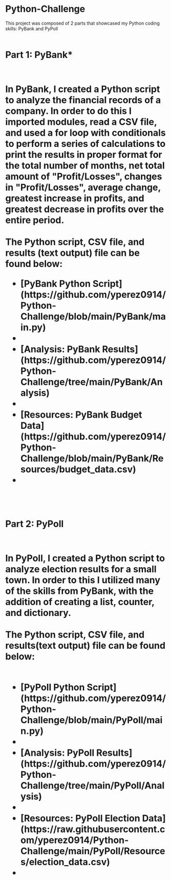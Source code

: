 # Python-Challenge
This project was composed of 2 parts that showcased my Python coding skills: PyBank and PyPoll <br>
<br>
<h1> Part 1: PyBank* <h1> <br>
In PyBank, I created a Python script to analyze the financial records of a company. In order to do this I imported modules, read a CSV file, and used a for loop with conditionals to perform a series of calculations to print the results in proper format for the total number of months, net total amount of "Profit/Losses", changes in "Profit/Losses", average change, greatest increase in profits, and greatest decrease in profits over the entire period. <br>
<br>
The Python script, CSV file, and results (text output) file can be found below:<br>
<ul>
<li>[PyBank Python Script] (https://github.com/yperez0914/Python-Challenge/blob/main/PyBank/main.py)<li> <br>
<li>[Analysis: PyBank Results] (https://github.com/yperez0914/Python-Challenge/tree/main/PyBank/Analysis)<li> <br>
<li>[Resources: PyBank Budget Data] (https://github.com/yperez0914/Python-Challenge/blob/main/PyBank/Resources/budget_data.csv)<li> <br>
</ul>
<br>
<h1> Part 2: PyPoll <h1> <br>
In PyPoll, I created a Python script to analyze election results for a small town. In order to this I utilized many of the skills from PyBank, with the addition of creating a list, counter, and dictionary. <br>
<br>
The Python script, CSV file, and results(text output) file can be found below: <br>
<br>
<ul>
<li>[PyPoll Python Script](https://github.com/yperez0914/Python-Challenge/blob/main/PyPoll/main.py)<li> <br>
<li>[Analysis: PyPoll Results](https://github.com/yperez0914/Python-Challenge/tree/main/PyPoll/Analysis)<li> <br>
<li>[Resources: PyPoll Election Data](https://raw.githubusercontent.com/yperez0914/Python-Challenge/main/PyPoll/Resources/election_data.csv)<li>
</ul>






